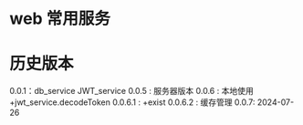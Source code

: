 # web 常用服务

# 历史版本

0.0.1：db_service JWT_service
0.0.5 : 服务器版本
0.0.6 : 本地使用
+jwt_service.decodeToken
0.0.6.1 :
+exist
0.0.6.2 :
缓存管理
0.0.7: 2024-07-26
